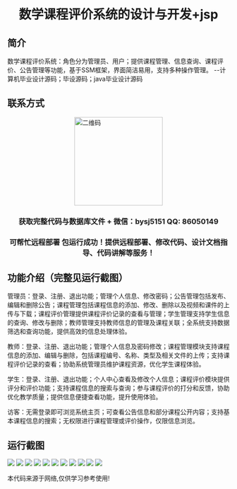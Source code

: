 <p><h1 align="center">数学课程评价系统的设计与开发+jsp</h1></p>

## 简介
数学课程评价系统：角色分为管理员、用户；提供课程管理、信息查询、课程评价、公告管理等功能，基于SSM框架，界面简洁易用，支持多种操作管理。    --计算机毕业设计源码；毕设源码；java毕业设计源码


## 联系方式
<img src="https://bs-1329754181.cos.ap-shanghai.myqcloud.com/wx.jpg" alt="二维码" style="display: block; margin: 0 auto;" width="200px">
<p><h3 align="center">获取完整代码与数据库文件 + 微信：bysj5151 QQ: 86050149</h3></p>
<p><h3 align="center">可帮忙远程部署 包运行成功！提供远程部署、修改代码、设计文档指导、代码讲解等服务！</h3></p>

## 功能介绍（完整见运行截图）
管理员：登录、注册、退出功能；管理个人信息、修改密码；公告管理包括发布、编辑和删除公告；课程管理包括课程信息的添加、修改、删除以及视频和课件的上传与下载；课程评价管理提供课程评价记录的查看与管理；学生管理支持学生信息的查询、修改与删除；教师管理支持教师信息的管理及课程关联；全系统支持数据筛选和查询功能，提供高效的信息处理体验。

教师：登录、注册、退出功能；管理个人信息及密码修改；课程管理模块支持课程信息的添加、编辑与删除，包括课程编号、名称、类型及相关文件的上传；支持课程评价记录的查看；协助系统管理员维护课程资源，优化学生课程体验。

学生：登录、注册、退出功能；个人中心查看及修改个人信息；课程评价模块提供评分和评价功能；支持课程信息的搜索与查询；参与课程评价的打分和反馈，协助优化教学质量；提供信息便捷查看功能，提升使用体验。

访客：无需登录即可浏览系统主页；可查看公告信息和部分课程公开内容；支持基本课程信息的搜索；无权限进行课程管理或评价操作，仅限信息浏览。


## 运行截图
![](https://bs-1329754181.cos.ap-shanghai.myqcloud.com/ssm/MathCourseEvaluationSystem/img/001.jpg)
![](https://bs-1329754181.cos.ap-shanghai.myqcloud.com/ssm/MathCourseEvaluationSystem/img/002.jpg)
![](https://bs-1329754181.cos.ap-shanghai.myqcloud.com/ssm/MathCourseEvaluationSystem/img/003.jpg)
![](https://bs-1329754181.cos.ap-shanghai.myqcloud.com/ssm/MathCourseEvaluationSystem/img/004.jpg)
![](https://bs-1329754181.cos.ap-shanghai.myqcloud.com/ssm/MathCourseEvaluationSystem/img/005.jpg)
![](https://bs-1329754181.cos.ap-shanghai.myqcloud.com/ssm/MathCourseEvaluationSystem/img/006.jpg)
![](https://bs-1329754181.cos.ap-shanghai.myqcloud.com/ssm/MathCourseEvaluationSystem/img/007.jpg)
![](https://bs-1329754181.cos.ap-shanghai.myqcloud.com/ssm/MathCourseEvaluationSystem/img/008.jpg)
![](https://bs-1329754181.cos.ap-shanghai.myqcloud.com/ssm/MathCourseEvaluationSystem/img/009.jpg)
![](https://bs-1329754181.cos.ap-shanghai.myqcloud.com/ssm/MathCourseEvaluationSystem/img/010.jpg)
![](https://bs-1329754181.cos.ap-shanghai.myqcloud.com/ssm/MathCourseEvaluationSystem/img/011.jpg)

<p>本代码来源于网络,仅供学习参考使用!</p>

